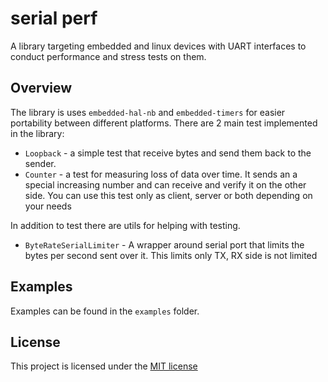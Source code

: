 # serial perf

A library targeting embedded and linux devices with UART interfaces to conduct performance and stress tests on them. 

## Overview

The library is uses `embedded-hal-nb` and `embedded-timers` for easier portability between different platforms. 
There are 2 main test implemented in the library:

  - `Loopback` - a simple test that receive bytes and send them back to the sender.
  - `Counter` - a test for measuring loss of data over time. It sends an a special increasing number and can receive and verify it on the other side. You can use this test only as client, server or both depending on your needs

In addition to test there are utils for helping with testing.
  - `ByteRateSerialLimiter` - A wrapper around serial port that limits the bytes per second sent over it. This limits only TX, RX side is not limited


## Examples

Examples can be found in the `examples` folder.


## License

This project is licensed under the [MIT license](./LICENSE)

